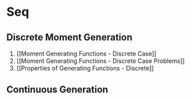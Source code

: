 # Seq
## Discrete Moment Generation
1. [[Moment Generating Functions - Discrete Case]]
2. [[Moment Generating Functions - Discrete Case Problems]]
3. [[Properties of Generating Functions - Discrete]]

## Continuous Generation